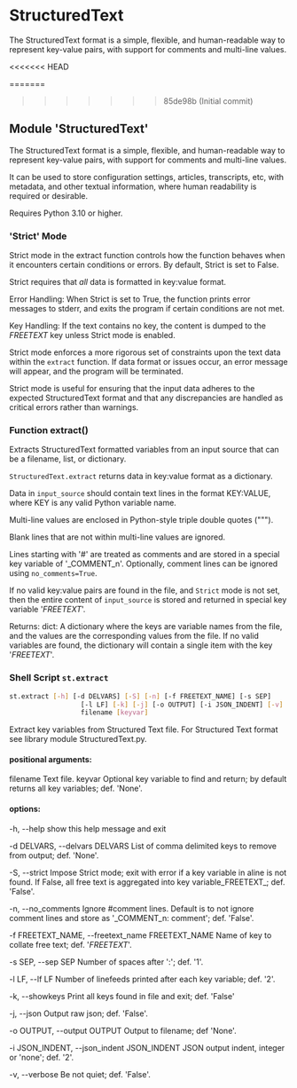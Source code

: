 # StructuredText
The StructuredText format is a simple, flexible, and human-readable  way to represent key-value pairs, with support for comments and  multi-line values.

<<<<<<< HEAD

=======
>>>>>>> 85de98b (Initial commit)
## Module 'StructuredText'

The StructuredText format is a simple, flexible, and human-readable 
way to represent key-value pairs, with support for comments and 
multi-line values.

It can be used to store configuration settings, articles, 
transcripts, etc, with metadata, and other textual information,
where human readability is required or desirable.

Requires Python 3.10 or higher.

### 'Strict' Mode
Strict mode in the extract function controls how the function 
behaves when it encounters certain conditions or errors. 
By default, Strict is set to False.

Strict requires that *all* data is formatted in key:value format.

Error Handling: When Strict is set to True, the function prints 
error messages to stderr, and exits the program if certain 
conditions are not met.

Key Handling: If the text contains no key, the content is dumped
to the _FREETEXT_ key unless Strict mode is enabled.

Strict mode enforces a more rigorous set of constraints upon the 
text data within the `extract` function. If data format or issues
occur, an error message will appear, and the program will be 
terminated. 

Strict mode is useful for ensuring that the input data adheres 
to the expected StructuredText format and that any discrepancies 
are handled as critical errors rather than warnings.

### Function extract()
Extracts StructuredText formatted variables from an input source
  that can be a filename, list, or dictionary. 

  `StructuredText.extract` returns data in key:value format as 
  a dictionary.

  Data in `input_source` should contain text lines in the format 
  KEY:VALUE, where KEY is any valid Python variable name. 

  Multi-line values are enclosed in Python-style triple double 
  quotes (\"\"\").

  Blank lines that are not within multi-line values are ignored.

  Lines starting with '#' are treated as comments and are stored
  in a special key variable of '_COMMENT_n'. Optionally, comment
  lines can be ignored using `no_comments=True`.

  If no valid key:value pairs are found in the file, and 
  `Strict` mode is not set, then the entire content of 
  `input_source` is stored and returned in special key variable
  '_FREETEXT_'.

  Returns:
  dict: A dictionary where the keys are variable names from the 
  file, and the values are the corresponding values from the file. 
  If no valid variables are found, the dictionary will contain a 
  single item with the key '_FREETEXT_'.


### Shell Script `st.extract`

```bash
st.extract [-h] [-d DELVARS] [-S] [-n] [-f FREETEXT_NAME] [-s SEP]
                  [-l LF] [-k] [-j] [-o OUTPUT] [-i JSON_INDENT] [-v]
                  filename [keyvar]
```

Extract key variables from Structured Text file.
For Structured Text format see library module StructuredText.py.

#### positional arguments:
  filename              Text file.
  keyvar                Optional key variable to find and return;
                        by default returns all key variables; def. 'None'.

#### options:
  -h, --help            show this help message and exit

  -d DELVARS, --delvars DELVARS
                        List of comma delimited keys to remove from output; def. 'None'.
  
  -S, --strict          Impose Strict mode; exit with error if a key variable in aline is not found.
                        If False, all free text is aggregated into key variable_FREETEXT_; def. 'False'.
  
  -n, --no_comments     Ignore #comment lines. Default is to not ignore comment lines
                        and store as '_COMMENT_n: comment'; def. 'False'.
  
  -f FREETEXT_NAME, --freetext_name FREETEXT_NAME
                        Name of key to collate free text; def. '_FREETEXT_'.
  
  -s SEP, --sep SEP     Number of spaces after ':'; def. '1'.
  
  -l LF, --lf LF        Number of linefeeds printed after each key variable; def. '2'.
  
  -k, --showkeys        Print all keys found in file and exit; def. 'False'
  
  -j, --json            Output raw json; def. 'False'.
  
  -o OUTPUT, --output OUTPUT
                        Output to filename; def 'None'.
  
  -i JSON_INDENT, --json_indent JSON_INDENT
                        JSON output indent, integer or 'none'; def. '2'.
  
  -v, --verbose         Be not quiet; def. 'False'.

